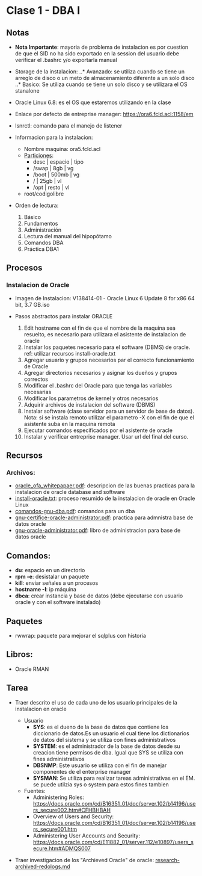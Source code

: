 # Clase 1 - DBA I

## Notas

* __Nota Importante__: mayoria de problema de instalacion es por cuestion de que el SID no ha sido exportado en la session del usuario debe verificar el .bashrc y/o exportarla manual
* Storage de la instalacion:
..* Avanzado: se utiliza cuando se tiene un arreglo de disco o un meto de almacenamiento diferente a un solo disco
..* Basico: Se utiliza cuando se tiene un solo disco y se utilizara el OS stanalone
* Oracle Linux 6.8: es el OS que estaremos utilizando en la clase

* Enlace por defecto de entreprise manager: https://ora6.fcld.acl:1158/em

* lsnrctl: comando para el manejo de listener

* Informacion para la instalacion:
  * Nombre maquina: ora5.fcld.acl
  * [Particiones](../resources/images/particiones.jpg):
    * desc  | espacio | tipo
    * /swap | 8gb     | vg
    * /boot | 500mb   | vg
    * /     | 25gb    | vl
    * /opt  | resto   | vl
  * root/codigolibre

* Orden de lectura:
  1. Básico
  2. Fundamentos
  3. Administración
  4. Lectura del manual del hipopótamo
  5. Comandos DBA
  6. Práctica DBA1

## Procesos

### Instalacion de Oracle

* Imagen de Instalacion: V138414-01 - Oracle Linux 6 Update 8 for x86 64 bit, 3.7 GB.iso

* Pasos abstractos para instalar ORACLE
  1. Edit hostname con el fin de que el nombre de la maquina sea resuelto, es necesario para utilizara el asistente de instalacion de oracle
  2. Instalar los paquetes necesario para el software (DBMS) de oracle. ref: utilizar recursos install-oracle.txt
  3. Agregar usuario y grupos necesarios par el correcto funcionamiento de Oracle
  4. Agregar directorios necesarios y asignar los dueños y grupos correctos
  5. Modificar el .bashrc del Oracle para que tenga las variables necesarias
  6. Modificar los parametros de kernel y otros necesarios
  7. Adquirir archivos de instalacion del software (DBMS)
  8. Instalar software (clase servidor para un servidor de base de datos). Nota: si se instala remoto utilizar el parametro -X con el fin de que el asistente suba en la maquina remota
  9. Ejecutar comandos especificados por el asistente de oracle
  10. Instalar y verificar entreprise manager. Usar url del final del curso.


## Recursos

### Archivos:
* [oracle_ofa_whitepapaer.pdf](../resources/others/oracle_ofa_whitepapaer.pdf): descripcion de las buenas practicas para la instalacion de oracle database and software
* [install-oracle.txt](../resources/others/install-oracle.txt): proceso resumido de la instalacion de oracle en Oracle Linux
* [comandos-gnu-dba.pdf](../resources/books/comandos-gnu-dba.pdf): comandos para un dba
* [gnu-certifice-oracle-administrator.pdf](../resources/books/gnu-certifice-oracle-administrator.pdf): practica para admnistra base de datos oracle
* [gnu-oracle-administrator.pdf](../resources/books/gnu-oracle-administrator.pdf): libro de administracion para base de datos oracle

## Comandos:

* __du__: espacio en un directorio
* __rpm -e__: desistalar un paquete
* __kill__: enviar señales a un procesos
* __‎hostname -I__: ip máquina
* __dbca__: crear instancia y base de datos (debe ejecutarse con usuario oracle y con el software instalado)

## Paquetes
* rwwrap: paquete para mejorar el sqlplus con historia

## Libros:

* Oracle RMAN

## Tarea
  * Traer descrito el uso de cada uno de los usuario principales de la instalacion en oracle
    * Usuario
      * __SYS__: es el dueno de la base de datos que contiene los diccionario de datos.Es un usuario el cual tiene los dictionarios de datos del sistema y se utiliza con fines administrativos
      * __SYSTEM__: es el administrador de la base de datos desde su creacion tiene permisos de dba. Igual que SYS se utiliza con fines administrativos
      * __DBSNMP__: Este usuario se utiliza con el fin de manejar componentes de el enterprise manager
      * __SYSMAN__: Se utiliza para realizar tareas administrativas en el EM. se puede utilzia sys o system para estos fines tambien
    * Fuentes:
      * Administering Roles: https://docs.oracle.com/cd/B16351_01/doc/server.102/b14196/users_secure002.htm#CFHBHBAH
      * Overview of Users and Security: https://docs.oracle.com/cd/B16351_01/doc/server.102/b14196/users_secure001.htm
      * Administering User Accounts and Security: https://docs.oracle.com/cd/E11882_01/server.112/e10897/users_secure.htm#ADMQS007

  * Traer investigacion de los "Archieved Oracle" de oracle: [research-archived-redologs.md](notes\research-archived-redologs.md)
